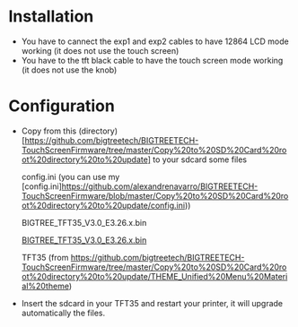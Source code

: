 # Installation
* You have to cannect the exp1 and exp2 cables to have 12864 LCD mode working (it does not use the touch screen)
* You have to the tft black cable to have the touch screen mode working (it does not use the knob)

# Configuration
* Copy from this (directory)[https://github.com/bigtreetech/BIGTREETECH-TouchScreenFirmware/tree/master/Copy%20to%20SD%20Card%20root%20directory%20to%20update] to your sdcard some files

    config.ini (you can use my [config.ini]https://github.com/alexandrenavarro/BIGTREETECH-TouchScreenFirmware/blob/master/Copy%20to%20SD%20Card%20root%20directory%20to%20update/config.ini))
    
    BIGTREE_TFT35_V3.0_E3.26.x.bin
    
    [BIGTREE_TFT35_V3.0_E3.26.x.bin](Ender3Pro-upgrade-btt-tft-35-e3.md)
    
    TFT35 (from https://github.com/bigtreetech/BIGTREETECH-TouchScreenFirmware/tree/master/Copy%20to%20SD%20Card%20root%20directory%20to%20update/THEME_Unified%20Menu%20Material%20theme)
    
* Insert the sdcard in your TFT35 and restart your printer, it will upgrade automatically the files.
